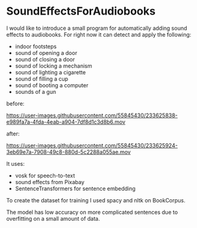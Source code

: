 # SoundEffectsForAudiobooks

I would like to introduce a small program for automatically adding sound effects to audiobooks. For right now it can detect and apply the following:
* indoor footsteps
* sound of opening a door
* sound of closing a door
* sound of locking a mechanism
* sound of lighting a cigarette
* sound of filling a cup
* sound of booting a computer
* sounds of a gun


before: 

https://user-images.githubusercontent.com/55845430/233625838-e989fa7a-4fda-4eab-a904-7df8d1c3d8b6.mov

after:

https://user-images.githubusercontent.com/55845430/233625924-3eb69e7a-7908-49c8-880d-5c2288a055ae.mov

It uses:
- vosk for speech-to-text
- sound effects from Pixabay
- SentenceTransformers for sentence embedding

To create the dataset for training I used spacy and nltk on BookCorpus. 

The model has low accuracy on more complicated sentences due to overfitting on a small amount of data.
